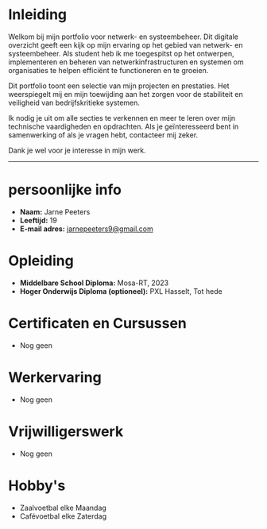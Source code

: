 # Inleiding

Welkom bij mijn portfolio voor netwerk- en systeembeheer. Dit digitale overzicht geeft een kijk op mijn ervaring op het gebied van netwerk- en systeembeheer. Als student heb ik me toegespitst op het ontwerpen, implementeren en beheren van  netwerkinfrastructuren en systemen om organisaties te helpen efficiënt te functioneren en te groeien.

Dit portfolio toont een selectie van mijn projecten en prestaties. Het weerspiegelt mij en mijn toewijding aan het zorgen voor de stabiliteit en veiligheid van bedrijfskritieke systemen.

Ik nodig je uit om alle secties te verkennen en meer te leren over mijn technische vaardigheden en opdrachten. Als je geïnteresseerd bent in samenwerking of als je vragen hebt, contacteer mij zeker.

Dank je wel voor je interesse in mijn werk.

---

# persoonlijke info

- **Naam:** Jarne Peeters
- **Leeftijd:** 19
- **E-mail adres:** jarnepeeters9@gmail.com

# Opleiding

- **Middelbare School Diploma:** Mosa-RT, 2023
- **Hoger Onderwijs Diploma (optioneel):** PXL Hasselt, Tot hede

# Certificaten en Cursussen

- Nog geen

# Werkervaring

- Nog geen

# Vrijwilligerswerk

- Nog geen

# Hobby's

- Zaalvoetbal elke Maandag
- Cafévoetbal elke Zaterdag

